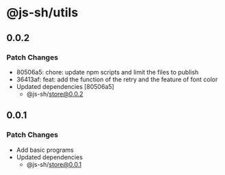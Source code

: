 # @js-sh/utils

## 0.0.2

### Patch Changes

- 80506a5: chore: update npm scripts and limit the files to publish
- 36413af: feat: add the function of the retry and the feature of font color
- Updated dependencies [80506a5]
  - @js-sh/store@0.0.2

## 0.0.1

### Patch Changes

- Add basic programs
- Updated dependencies
  - @js-sh/store@0.0.1
